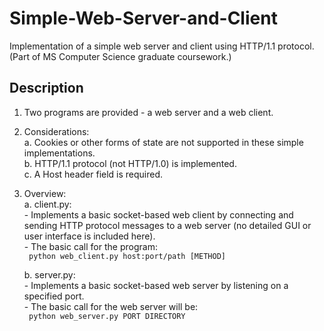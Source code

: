 # Simple-Web-Server-and-Client
Implementation of a simple web server and client using HTTP/1.1 protocol. </br>
(Part of MS Computer Science graduate coursework.) </br>

## Description ## 

1. Two programs are provided - a web server and a web client.</br>
2. Considerations:</br>
    a. Cookies or other forms of state are not supported in these simple implementations.</br>
    b. HTTP/1.1 protocol (not HTTP/1.0) is implemented.</br>
    c. A Host header field is required.</br>
3. Overview:</br>
    a. client.py:</br>
       - Implements a basic socket-based web client by connecting and sending HTTP protocol
messages to a web server (no detailed GUI or user interface is included here).</br>
       - The basic call for the program: </br>
        ` python web_client.py host:port/path [METHOD]`

    b. server.py:</br>
       - Implements a basic socket-based web server by listening on a specified port.</br>
       - The basic call for the web server will be: </br>
        ` python web_server.py PORT DIRECTORY`

